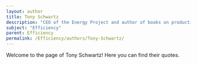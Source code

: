 ```yaml
---
layout: author
title: Tony Schwartz
description: "CEO of the Energy Project and author of books on productivity; promotes the idea that managing energy is more important than managing time for efficiency."
subject: "Efficiency"
parent: Efficiency
permalink: /Efficiency/authors/Tony-Schwartz/
---
```


Welcome to the page of Tony Schwartz! Here you can find their quotes.
